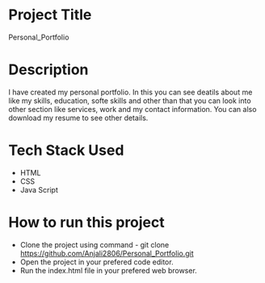 # Project Title
Personal_Portfolio

# Description
I have created my personal portfolio. In this you can see deatils about me like my skills, education, softe skills  and other than that you can look into other section like services, work and my contact information. You can also download my resume to see other details.

# Tech Stack Used
* HTML
* CSS
* Java Script
  
# How to run this project
* Clone the project using command - git clone https://github.com/Anjali2806/Personal_Portfolio.git
* Open the project in your prefered code editor.
* Run the index.html file in your prefered web browser.
